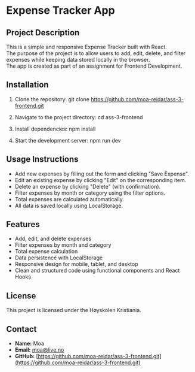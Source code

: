 # Expense Tracker App

## Project Description
This is a simple and responsive Expense Tracker built with React.  
The purpose of the project is to allow users to add, edit, delete, and filter expenses while keeping data stored locally in the browser.  
The app is created as part of an assignment for Frontend Development.

## Installation
1. Clone the repository:
git clone https://github.com/moa-reidar/ass-3-frontend.git

2. Navigate to the project directory:
cd ass-3-frontend

3. Install dependencies:
npm install

4. Start the development server:
npm run dev


## Usage Instructions
- Add new expenses by filling out the form and clicking "Save Expense".
- Edit an existing expense by clicking "Edit" on the corresponding item.
- Delete an expense by clicking "Delete" (with confirmation).
- Filter expenses by month or category using the filter options.
- Total expenses are calculated automatically.
- All data is saved locally using LocalStorage.

## Features
- Add, edit, and delete expenses
- Filter expenses by month and category
- Total expense calculation
- Data persistence with LocalStorage
- Responsive design for mobile, tablet, and desktop
- Clean and structured code using functional components and React Hooks

## License
This project is licensed under the Høyskolen Kristiania.

## Contact
- **Name:** Moa
- **Email:** moa@live.no
- **GitHub:** [https://github.com/moa-reidar/ass-3-frontend.git](https://github.com/moa-reidar/ass-3-frontend.git)
